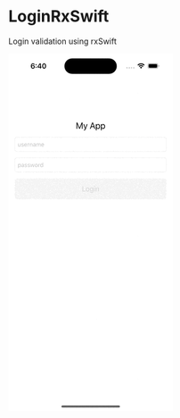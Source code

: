 # LoginRxSwift
Login validation using rxSwift


![](https://github.com/oceaniswater/LoginRxSwift/blob/main/LoginRxSwift/media/Simulator%20Screen%20Recording%20-%20iPhone%2014%20Pro%20-%202023-05-08%20at%2018.41.06.gif)
